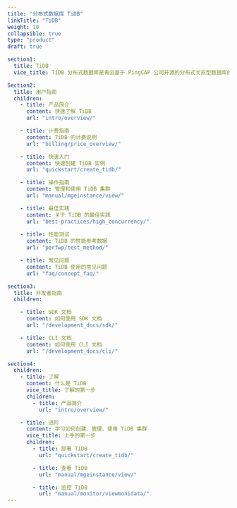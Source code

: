 ```yaml
---
title: "分布式数据库 TiDB"
linkTitle: "TiDB"
weight: 10
collapsible: true
type: "product"
draft: true

section1:
  title: TiDB
  vice_title: TiDB 分布式数据库是青云基于 PingCAP 公司开源的分布式关系型数据库的云上实现, 兼具联机事务处理（OLTP）和 联机分析处理（OLAP）能力。具备水平扩容、强一致性的分布式事务，高度兼容MySQL协议。可广泛适用于高可用、强一致要求较高、数据规模较大等各种应用场景。

Section2:
  title: 用户指南
  children:
    - title: 产品简介
      content: 快速了解 TiDB
      url: "intro/overview/"

    - title: 计费指南
      content: TiDB 的计费说明
      url: "billing/price_overview/"

    - title: 快速入门
      content: 快速创建 TiDB 实例 
      url: "quickstart/create_tidb/"

    - title: 操作指南
      content: 管理和使用 TiDB 集群
      url: "manual/mgeinstance/view/"

    - title: 最佳实践
      content: 关于 TiDB 的最佳实践
      url: "best-practices/high_concurrency/"
  
    - title: 性能测试
      content: TiDB 的性能参考数据
      url: "perfwp/test_method/"

    - title: 常见问题
      content: TiDB 使用的常见问题
      url: "faq/concept_faq/"

section3:
  title: 开发者指南
  children:

    - title: SDK 文档
      content: 如何使用 SDK 文档
      url: "/development_docs/sdk/"

    - title: CLI 文档
      content: 如何使用 CLI 文档
      url: "/development_docs/cli/"

section4:
  children:
    - title: 了解
      content: 什么是 TiDB
      vice_title: 了解的第一步
      children:
        - title: 产品简介
          url: "intro/overview/"

    - title: 进阶
      content: 学习如何创建、管理、使用 TiDB 集群
      vice_title: 上手的第一步
      children: 
        - title: 部署 TiDB
          url: "quickstart/create_tidb/"

        - title: 查看 TiDB
          url: "manual/mgeinstance/view/"

        - title: 监控 TiDB
          url: "manual/monitor/viewmonidata/"
---
```


<!-- type: "product" 这个参数表明这是一个产品index页面 -->
<!-- section1 为产品index页面 主标题 副标题 video  video_img为视频图片  -->
<!-- section2 为产品index页面 第一个大块的用户文档配置  -->
<!-- section3 为产品index页面 第二个大块的开发者文档配置  -->
<!-- section4 为产品index页面 第三个大块的学习路径配置  -->